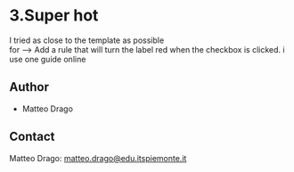 
# 3.Super hot
I tried as close to the template as possible  
for --> Add a rule that will turn the label red when the checkbox is clicked.
i use one guide online



## Author
* Matteo Drago

## Contact
Matteo Drago: matteo.drago@edu.itspiemonte.it